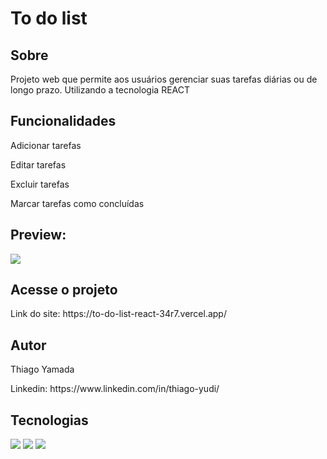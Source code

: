 <h1>To do list</h1>

<h2>Sobre</h2>
<p>Projeto web que permite aos usuários gerenciar suas tarefas diárias ou de longo prazo. Utilizando a tecnologia REACT</p>

<h2>Funcionalidades</h2>
<p>Adicionar tarefas</p>
<p>Editar tarefas</p>
<p>Excluir tarefas</p>
<p>Marcar tarefas como concluídas</p>

<h2>Preview:</h2>
<img src="./Captura de Tela 2025-03-14 às 22.36.55.png">

<h2>Acesse o projeto</h2>
<p>Link do site: https://to-do-list-react-34r7.vercel.app/</p>

<h2>Autor</h2>
<p>Thiago Yamada</p>
<p>Linkedin: https://www.linkedin.com/in/thiago-yudi/</p>

## Tecnologias
<div>
  <img src="https://img.shields.io/badge/HTML-239120?style=for-the-badge&logo=html5&logoColor=white">
  <img src="https://img.shields.io/badge/CSS-239120?&style=for-the-badge&logo=css3&logoColor=white">
  <img src="https://img.shields.io/badge/JavaScript-F7DF1E?style=for-the-badge&logo=javascript&logoColor=black">
</div>
